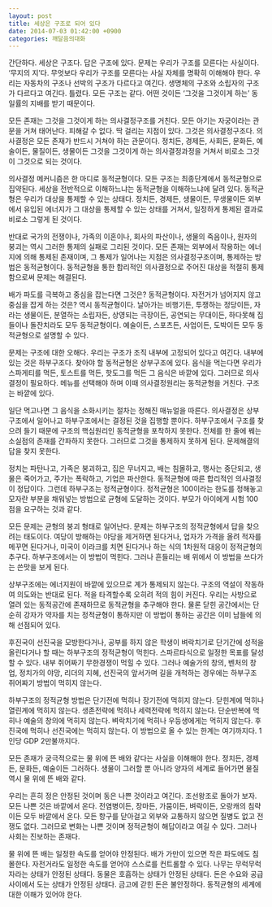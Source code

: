```yaml
---
layout: post
title: 세상은 구조로 되어 있다
date: 2014-07-03 01:42:00 +0900
categories: 깨달음의대화
---
```

간단하다. 세상은 구조다. 답은 구조에 있다. 문제는 우리가 구조를 모른다는 사실이다. ‘무지의 지’다. 무엇보다 우리가 구조를 모른다는 사실 자체를 명확히 이해해야 한다. 우리는 자동차의 구조나 선박의 구조가 다르다고 여긴다. 생명체의 구조와 소립자의 구조가 다르다고 여긴다. 틀렸다. 모든 구조는 같다. 어떤 것이든 ‘그것을 그것이게 하는’ 동일률의 지배를 받기 때문이다. 

  


모든 존재는 그것을 그것이게 하는 의사결정구조를 거친다. 모든 아기는 자궁이라는 관문을 거쳐 태어난다. 피해갈 수 없다. 딱 걸리는 지점이 있다. 그것은 의사결정구조다. 의사결정은 모든 존재가 반드시 거쳐야 하는 관문이다. 정치든, 경제든, 사회든, 문화든, 예술이든, 물질이든, 생물이든 그것을 그것이게 하는 의사결정과정을 거쳐서 비로소 그것이 그것으로 되는 것이다. 

  


의사결정 메커니즘은 한 마디로 동적균형이다. 모든 구조는 최종단계에서 동적균형으로 집약된다. 세상을 전반적으로 이해하느냐는 동적균형을 이해하느냐에 달려 있다. 동적균형은 우리가 대상을 통제할 수 있는 상태다. 정치든, 경제든, 생물이든, 무생물이든 외부에서 유입된 에너지가 그 대상을 통제할 수 있는 상태를 거쳐서, 일정하게 통제된 결과로 비로소 그렇게 된 것이다. 

  


반대로 국가의 전쟁이나, 가족의 이혼이나, 회사의 파산이나, 생물의 죽음이나, 원자의 붕괴는 역시 그러한 통제의 실패로 그리된 것이다. 모든 존재는 외부에서 작용하는 에너지에 의해 통제된 존재이며, 그 통제가 일어나는 지점은 의사결정구조이며, 통제하는 방법은 동적균형이다. 동적균형을 통한 합리적인 의사결정으로 주어진 대상을 적절히 통제함으로써 문제는 해결된다. 

  


배가 파도를 극복하고 중심을 잡는다면 그것은? 동적균형이다. 자전거가 넘어지지 않고 중심을 잡게 하는 것은? 역시 동적균형이다. 날아가는 비행기든, 투쟁하는 정당이든, 자라는 생물이든, 분열하는 소립자든, 상영되는 극장이든, 공연되는 무대이든, 하다못해 집들이나 돌잔치라도 모두 동적균형이다. 예술이든, 스포츠든, 사업이든, 도박이든 모두 동적균형으로 설명할 수 있다. 

  


문제는 구조에 대한 오해다. 우리는 구조가 조직 내부에 고정되어 있다고 여긴다. 내부에 있는 것은 하부구조다. 찾아야 할 동적균형은 상부구조에 있다. 음식을 먹는다면 우리가 스파게티를 먹든, 토스트를 먹든, 핫도그를 먹든 그 음식은 바깥에 있다. 그러므로 의사결정이 필요하다. 메뉴를 선택해야 하며 이때 의사결정원리는 동적균형을 거친다. 구조는 바깥에 있다. 

  


일단 먹고나면 그 음식을 소화시키는 절차는 정해진 매뉴얼을 따른다. 의사결정은 상부구조에서 일어나고 하부구조에서는 결정된 것을 집행할 뿐이다. 하부구조에서 구조를 찾으려 들기 때문에 구조의 핵심원리인 동적균형을 포착하지 못한다. 전체를 한 줄에 꿰는 소실점의 존재를 간파하지 못한다. 그러므로 그것을 통제하지 못하게 된다. 문제해결의 답을 찾지 못한다. 

  


정치는 파탄나고, 가족은 붕괴하고, 집은 무너지고, 배는 침몰하고, 행사는 중단되고, 생물은 죽어가고, 주가는 폭락하고, 기업은 파산한다. 동적균형에 따른 합리적인 의사결정이 정답이다. 그런데 하부구조는 정적균형이다. 정적균형은 100이라는 한도를 정해놓고 모자란 부분을 채워넣는 방법으로 균형에 도달하는 것이다. 부모가 아이에게 시험 100점을 요구하는 것과 같다. 

  


모든 문제는 균형의 붕괴 형태로 일어난다. 문제는 하부구조의 정적균형에서 답을 찾으려는 태도이다. 여당이 방해하는 야당을 제거하면 된다거나, 업자가 가격을 올려 적자를 메꾸면 된다거나, 미국이 이라크를 치면 된다거나 하는 식의 1차원적 대응이 정적균형의 추구다. 하부구조에서는 이 방법이 먹힌다. 그러나 흔들리는 배 위에서 이 방법을 쓰다가는 쓴맛을 보게 된다. 

  


상부구조에는 에너지원이 바깥에 있으므로 계가 통제되지 않는다. 구조의 역설이 작동하여 의도와는 반대로 된다. 적을 타격할수록 오히려 적의 힘이 커진다. 우리는 사방으로 열려 있는 동적공간에 존재하므로 동적균형을 추구해야 한다. 물론 닫힌 공간에서는 단순히 강자가 약자를 치는 정적균형이 통하지만 이 방법이 통하는 공간은 이미 남들에 의해 선점되어 있다. 

  


후진국이 선진국을 모방한다거나, 공부를 하지 않은 학생이 벼락치기로 단기간에 성적을 올린다거나 할 때는 하부구조의 정적균형이 먹힌다. 스파르타식으로 일정한 목표를 달성할 수 있다. 내부 쥐어짜기 무한경쟁이 먹힐 수 있다. 그러나 예술가의 창의, 벤처의 창업, 정치가의 야망, 리더의 지혜, 선진국의 앞서가며 길을 개척하는 경우에는 하부구조 쥐어짜기 방법이 먹히지 않는다. 

  


하부구조의 정적균형 방법은 단기전에 먹히나 장기전에 먹히지 않는다. 닫힌계에 먹히나 열린계에 먹히지 않는다. 생존전략에 먹히나 세력전략에 먹히지 않는다. 단순반복에 먹히나 예술의 창의에 먹히지 않는다. 벼락치기에 먹히나 우등생에게는 먹히지 않는다. 후진국에 먹히나 선진국에는 먹히지 않는다. 이 방법으로 올 수 있는 한계는 여기까지다. 1인당 GDP 2만불까지다. 

  


모든 존재가 궁극적으로는 물 위에 뜬 배와 같다는 사실을 이해해야 한다. 정치든, 경제든, 문화든, 예술이든 그러하다. 생물이 그러할 뿐 아니라 양자의 세계로 들어가면 물질 역시 물 위에 뜬 배와 같다. 

  


우리는 흔히 정은 안정된 것이며 동은 나쁜 것이라고 여긴다. 조선왕조로 돌아가 보자. 모든 나쁜 것은 바깥에서 온다. 전염병이든, 장마든, 가뭄이든, 벼락이든, 오랑캐의 침략이든 모두 바깥에서 온다. 모든 항구를 닫아걸고 외부와 교통하지 않으면 질병도 없고 전쟁도 없다. 그러므로 변화는 나쁜 것이며 정적균형이 해답이라고 여길 수 있다. 그러나 사회는 진보하는 존재다. 

  


물 위에 뜬 배는 일정한 속도를 얻어야 안정된다. 배가 가만이 있으면 작은 파도에도 침몰한다. 자전거라도 일정한 속도를 얻어야 스스로를 컨트롤할 수 있다. 나무는 무럭무럭 자라는 상태가 안정된 상태다. 동물은 호흡하는 상태가 안정된 상태다. 돈은 수요와 공급 사이에서 도는 상태가 안정된 상태다. 금고에 갇힌 돈은 불안정하다. 동적균형의 세계에 대한 이해가 있어야 한다.